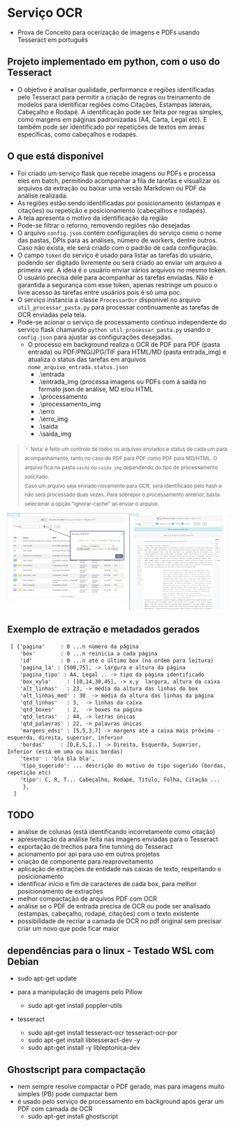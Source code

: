 # Serviço OCR
- Prova de Conceito para ocerização de imagens e PDFs usando Tesseract em português

## Projeto implementado em python, com o uso do Tesseract
- O objetivo é analisar qualidade, performance e regiões identificadas pelo Tesseract para permitir a criação de regras ou treinamento de modelos para identificar regiões como Citações, Estampas laterais, Cabeçalho e Rodapé. A identificação pode ser feita por regras simples, como margens em páginas padronizadas (A4, Carta, Legal etc). E também pode ser identificado por repetições de textos em áreas específicas, como cabeçalhos e rodapés.

## O que está disponível
- Foi criado um serviço flask que recebe imagens ou PDFs e processa eles em batch, permitindo acompanhar a fila de tarefas e visualizar os arquivos da extração ou baixar uma versão Markdown ou PDF da análise realizada.
- As regiões estão sendo identificadas por posicionamento (estampas e citações) ou repetição e posicionamento (cabeçalhos e rodapés).
- A tela apresenta o motivo da identificação da região
- Pode-se filtrar o retorno, removendo regiões não desejadas
- O arquivo `config.json` contém configurações do serviço como o nome das pastas, DPIs para as análises, número de workers, dentre outros. Caso não exista, ele será criado com o padrão de cada configuração.
- O campo `token` do serviço é usado para listar as tarefas do usuário, podendo ser digitado livremente ou será criado ao enviar um arquivo a primeira vez. A ideia é o usuário enviar vários arquivos no mesmo token. O usuário precisa dele para acompanhar as tarefas enviadas. Não é garantida a segurança com esse token, apenas restringe um pouco o livre acesso às tarefas entre usuários pois é só uma poc.
- O serviço instancia a classe `ProcessarOcr` disponível no arquivo `util_processar_pasta.py` para processar continuamente as tarefas de OCR enviadas pela tela.
- Pode-se acionar o serviço de processamento contínuo independente do serviço flask chamando `python util_processar_pasta.py` usando o `config.json` para ajustar as configurações desejadas.
  - O processo em background realiza o OCR de PDF para PDF (pasta entrada) ou PDF/PNG/JPG/TIF para HTML/MD (pasta entrada_img) e atualiza o status das tarefas em arquivos `nome_arquivo_entrada.status.json`
    - .\entrada
    - .\entrada_img (processa imagens ou PDFs com a saída no formato json de análise, MD e/ou HTML
    - .\processamento
    - .\processamento_img
    - .\erro
    - .\erro_img
    - .\saida
    - .\saida_img
  
> 💡 <sub>Nota: é feito um controle de todos os arquivos enviados e status de cada um para acompanhamento, tanto no caso de PDF para PDF como PDF para MD/HTML. O arquivo fica na pasta `saida` ou `saida_img` dependendo do tipo de processamento solicitado.<br> Caso um arquivo seja enviado novamente para OCR, será identificado pelo hash e não será processado duas vezes. Para sobrepor o processamento anterior, basta selecionar a opção "ignorar-cache" ao enviar o arquivo.</sub>

![exemplo recorte tela serviço](./img/servico_ocr_20230221.png?raw=true "Exemplo recorte tela serviço - HTML e PDF")

## Exemplo de extração e metadados gerados
```
 [ {'pagina'     : 0 ...n número da página 
    'box'        : 0 ...n reinicia a cada página
    'id'         : 0 ...n até o último box (na ordem para leitura)
    'pagina_la' : [500,75], -> largura e altura da página
    'pagina_tipo' : A4, Legal .. -> tipo da página identificado
    'box_xyla'     : [10,14,30,45], -> x,y  largura, altura da caixa
    'alt_linhas'   : 23, -> média da altura das linhas do box
    'alt_linhas_med' : 30  -> média da altura das linhas da página
    'qtd_linhas'   : 3,  -> linhas da caixa
    'qtd_boxes'    : 2,  -> boxes na página
    'qtd_letras'   : 44, -> letras únicas
    'qtd_palavras' : 22, -> palavras únicas
    'margens_edsi' : [5,5,3,7] -> margens até a caixa mais próxima - esquerda, direita, superior, inferior
    'bordas'     : [D,E,S,I..] -> Direita, Esquerda, Superior, Inferior (está em uma ou mais bordas)
    'texto' : 'bla bla bla',
    'tipo_sugerido': ... descrição do motivo do tipo sugerido (bordas, repetição etc)
    'tipo': C, R, T... Cabeçalho, Rodapé, Título, Folha, Citação ...
     },
  ]
```

## TODO
- análise de colunas (está identificando incorretamente como citação)
- apresentação da análise feita nas imagens enviadas para o Tesseract
- exportação de trechos para fine tunning do Tesseract
- acionamento por api para uso em outros projetos
- criação de componente para reaproveitamento
- aplicação de extrações de entidade nas caixas de texto, respeitando o posicionamento
- identificar início e fim de caracteres de cada box, para melhor posicionamento de extrações
- melhor compactação de arquivos PDF com OCR
- análise se o PDF de entrada precisa de OCR ou pode ser analisado (estampas, cabeçalho, rodapé, citações) com o texto existente
- possibilidade de recriar a camada de OCR no pdf original sem precisar criar um novo que pode ficar maior

## dependências para o linux - Testado WSL com Debian
- sudo apt-get update

- para a manipulação de imagens pelo Pillow
  - sudo apt-get install poppler-utils 

- tesseract
  - sudo apt-get install tesseract-ocr tesseract-ocr-por  
  - sudo apt-get install libtesseract-dev -y
  - sudo apt-get install -y libleptonica-dev 

## Ghostscript para compactação
- nem sempre resolve compactar o PDF gerado, mas para imagens muito simples (PB) pode compactar bem
- é usado pelo serviço de processamento em background após gerar um PDF com camada de OCR
  - sudo apt-get install ghostscript
